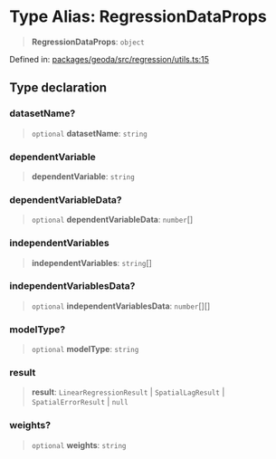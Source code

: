 # Type Alias: RegressionDataProps

> **RegressionDataProps**: `object`

Defined in: [packages/geoda/src/regression/utils.ts:15](https://github.com/GeoDaCenter/openassistant/blob/36f516b8229288259590b2d9dab3b10cbfc3cbfd/packages/geoda/src/regression/utils.ts#L15)

## Type declaration

### datasetName?

> `optional` **datasetName**: `string`

### dependentVariable

> **dependentVariable**: `string`

### dependentVariableData?

> `optional` **dependentVariableData**: `number`[]

### independentVariables

> **independentVariables**: `string`[]

### independentVariablesData?

> `optional` **independentVariablesData**: `number`[][]

### modelType?

> `optional` **modelType**: `string`

### result

> **result**: `LinearRegressionResult` \| `SpatialLagResult` \| `SpatialErrorResult` \| `null`

### weights?

> `optional` **weights**: `string`
